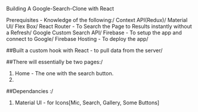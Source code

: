 Building A Google-Search-Clone with React

Prerequisites - Knowledge of the following:/
Context API(Redux)/
Material UI/
Flex Box/
React Router - To Search the Page to Results instantly without a Refresh/
Google Custom Search API/
Firebase - To setup the app and connect to Google/
Firebase Hosting - To deploy the app/

##Built a custom hook with React - to pull data from the server/

##There will essentially be two pages:/
1. Home - The one with the search button.
2. 

##Dependancies :/
1. Material UI - for Icons[Mic, Search, Gallery, Some Buttons]
